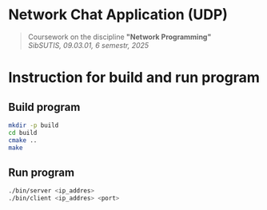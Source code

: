 # Network Chat Application (UDP)

> Coursework on the discipline **"Network Programming"**  
> *SibSUTIS, 09.03.01, 6 semestr, 2025*  

# Instruction for build and run program

## Build program
```bash
mkdir -p build
cd build
cmake ..
make
```
## Run program
```bash
./bin/server <ip_addres>
./bin/client <ip_addres> <port>
```
